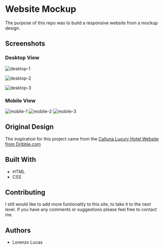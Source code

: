# Website Mockup

The purpose of this repo was to build a responsive website from a mockup design.

## Screenshots
### Desktop View
![desktop-1](./images/desktop_view1.png)

![desktop-2](./images/desktop_view2.png)

![desktop-3](./images/desktop_view3.png)
### Mobile View
![mobile-1](./images/mobile_view1.png)
![mobile-2](./images/mobile_view2.png)
![mobile-3](./images/mobile_view3.png)

## Original Design

 The inspiration for this project came from the [Calluna Luxury Hotel Website from Dribble.com](https://dribbble.com/shots/2336228-Calluna-Luxury-Hotel-Website/attachments/445452)

## Built With

* HTML
* CSS

## Contributing

I still would like to add more funtionality to this site, to take it to the next level. If you have any comments or suggestions please feel free to contact me. 

## Authors

* Lorenzo Lucas 




